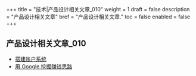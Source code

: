 +++
title = "技术|产品设计相关文章_010"
weight = 1
draft = false
description = "产品设计相关文章"
bref = "产品设计相关文章."
toc = false
enabled = false
+++

## 产品设计相关文章_010
- [搭建账户系统](https://juejin.im/post/59b2708b5188257e8a30842f)
- [用 Google 挖掘赚钱思路](https://juejin.im/post/592edf7244d904006463ca2a)
